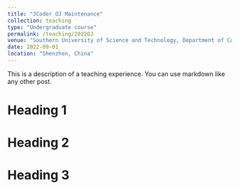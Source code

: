 ```yaml
---
title: "JCoder OJ Maintenance"
collection: teaching
type: "Undergraduate course"
permalink: /teaching/2022OJ
venue: "Southern University of Science and Technology, Department of Computer Science and Engineering"
date: 2022-09-01
location: "Shenzhen, China"
---
```


This is a description of a teaching experience. You can use markdown like any other post.

Heading 1
======

Heading 2
======

Heading 3
======